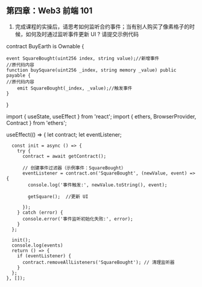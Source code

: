 ## 第四章：Web3 前端 101

1. 完成课程的实操后，请思考如何监听合约事件；当有别人购买了像素格子的时候，如何及时通过监听事件更新 UI ? 请提交示例代码

contract BuyEarth is Ownable {
    
    event SquareBought(uint256 index, string value);//新增事件
    //原代码内容
    function buySquare(uint256 _index, string memory _value) public payable {
    //原代码内容
        emit SquareBought(_index, _value);//触发事件
    }
}

import { useState, useEffect } from 'react';
import { ethers, BrowserProvider, Contract } from 'ethers';

useEffect(() => {
      let contract;
      let eventListener;

      const init = async () => {
        try {
          contract = await getContract();

          // 创建事件过滤器（示例事件：SquareBought）
          eventListener = contract.on('SquareBought', (newValue, event) => {
            console.log('事件触发:', newValue.toString(), event);

            getSquare();  //更新 UI

          });
        } catch (error) {
          console.error('事件监听初始化失败:', error);
        }
      };

      init();
      console.log(events)
      return () => {
        if (eventListener) {
          contract.removeAllListeners('SquareBought'); // 清理监听器
        }
      };
    }, []);